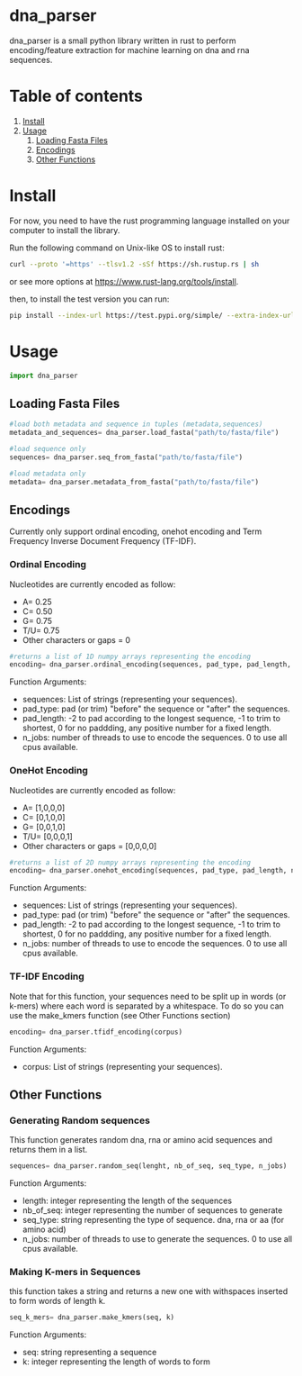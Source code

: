 # dna_parser

dna_parser is a small python library written in rust to perform encoding/feature extraction for machine learning on dna and rna sequences.

# Table of contents
1. [Install](https://github.com/Mvila035/dna_parser/edit/main/README.md#install)
2. [Usage](https://github.com/Mvila035/dna_parser/edit/main/README.md#usage)
    1. [Loading Fasta Files](https://github.com/Mvila035/dna_parser/edit/main/README.md#loading-fasta-files)
    2. [Encodings](https://github.com/Mvila035/dna_parser/edit/main/README.md#encodings)
    3. [Other Functions](https://github.com/Mvila035/dna_parser/edit/main/README.md#other-functions)

# Install <a name="install"></a>

For now, you need to have the rust programming language installed on your computer to install the library. 

Run the following command on Unix-like OS to install rust:
```sh
curl --proto '=https' --tlsv1.2 -sSf https://sh.rustup.rs | sh
```
or see more options at https://www.rust-lang.org/tools/install.

then, to install the test version you can run:
```sh
pip install --index-url https://test.pypi.org/simple/ --extra-index-url https://pypi.org/simple dna-parser
```


# Usage

```python
import dna_parser
```

## Loading Fasta Files <a name="fasta"></a>

```python
#load both metadata and sequence in tuples (metadata,sequences)
metadata_and_sequences= dna_parser.load_fasta("path/to/fasta/file")

#load sequence only
sequences= dna_parser.seq_from_fasta("path/to/fasta/file")

#load metadata only
metadata= dna_parser.metadata_from_fasta("path/to/fasta/file")
```

## Encodings <a name="encodings"></a>

Currently only support ordinal encoding, onehot encoding and Term Frequency Inverse Document Frequency (TF-IDF).

### Ordinal Encoding

Nucleotides are currently encoded as follow:

* A= 0.25
* C= 0.50
* G= 0.75
* T/U= 0.75
* Other characters or gaps = 0

```python
#returns a list of 1D numpy arrays representing the encoding
encoding= dna_parser.ordinal_encoding(sequences, pad_type, pad_length, n_jobs)
```

Function Arguments:

* sequences: List of strings (representing your sequences). 
* pad_type: pad (or trim) "before" the sequence or "after" the sequences.
* pad_length: -2 to pad according to the longest sequence, -1 to trim to shortest, 0 for no paddding, any positive number for a fixed length.
* n_jobs: number of threads to use to encode the sequences. 0 to use all cpus available.


### OneHot Encoding

Nucleotides are currently encoded as follow:

* A= [1,0,0,0]
* C= [0,1,0,0]
* G= [0,0,1,0]
* T/U= [0,0,0,1]
* Other characters or gaps = [0,0,0,0]

```python
#returns a list of 2D numpy arrays representing the encoding
encoding= dna_parser.onehot_encoding(sequences, pad_type, pad_length, n_jobs)

```

Function Arguments:

* sequences: List of strings (representing your sequences). 
* pad_type: pad (or trim) "before" the sequence or "after" the sequences.
* pad_length: -2 to pad according to the longest sequence, -1 to trim to shortest, 0 for no paddding, any positive number for a fixed length.
* n_jobs: number of threads to use to encode the sequences. 0 to use all cpus available.

### TF-IDF Encoding

Note that for this function, your sequences need to be split up in words (or k-mers) where each word is separated by a whitespace. To do so you can use the make_kmers function (see Other Functions section)

```python
encoding= dna_parser.tfidf_encoding(corpus)
```

Function Arguments:

* corpus: List of strings (representing your sequences). 


## Other Functions <a name="others"></a>

### Generating Random sequences

This function generates random dna, rna or amino acid sequences and returns them in a list.

```python
sequences= dna_parser.random_seq(lenght, nb_of_seq, seq_type, n_jobs)
```
Function Arguments:

* length: integer representing the length of the sequences
* nb_of_seq: integer representing the number of sequences to generate
* seq_type: string representing the type of sequence. dna, rna or aa (for amino acid)
* n_jobs: number of threads to use to generate the sequences. 0 to use all cpus available.


### Making K-mers in Sequences

this function takes a string and returns a new one with withspaces inserted to form words of length k.

```python
seq_k_mers= dna_parser.make_kmers(seq, k)
```

Function Arguments:

* seq: string representing a sequence
* k: integer representing the length of words to form





